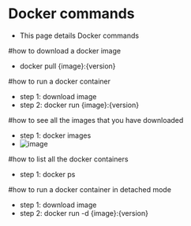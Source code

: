 # Docker commands 
- This page details Docker commands

#how to download a docker image
- docker pull {image}:{version}

#how to run a docker container
- step 1: download image
- step 2: docker run {image}:{version}


#how to see all the images that you have downloaded
- step 1: docker images
- ![image](https://user-images.githubusercontent.com/126476257/230448748-326c288e-b658-4fb9-978b-a99410251d07.png)

#how to list all the docker containers
- step 1: docker ps

#how to run a docker container in detached mode
- step 1: download image
- step 2: docker run -d {image}:{version}
